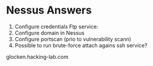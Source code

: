 # Nessus Answers

1. Configure credentials Ftp service: 
2. Configure domain in Nessus
3. Configure portscan (prio to vulnerability scann)
4. Possible to run brute-force attach agains ssh service?

glocken.hacking-lab.com